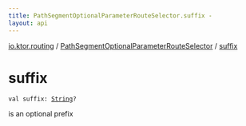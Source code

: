 ```yaml
---
title: PathSegmentOptionalParameterRouteSelector.suffix - 
layout: api
---
```


<div class='api-docs-breadcrumbs'><a href="../index.html">io.ktor.routing</a> / <a href="index.html">PathSegmentOptionalParameterRouteSelector</a> / <a href="./suffix.html">suffix</a></div>

# suffix

<div class="signature"><code><span class="keyword">val </span><span class="identifier">suffix</span><span class="symbol">: </span><a href="https://kotlinlang.org/api/latest/jvm/stdlib/kotlin/-string/index.html"><span class="identifier">String</span></a><span class="symbol">?</span></code></div>

is an optional prefix


